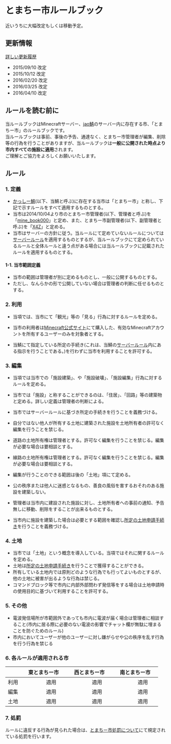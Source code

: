 # とまちー市ルールブック

近いうちに大幅改定もしくは移動予定。

## 更新情報
[詳しい更新履歴](https://github.com/book000/Tomachi_country/commits/master/policy.md)
- 2015/09/10 改定
- 2015/10/12 改定
- 2016/02/20 改定
- 2016/03/25 改定
- 2016/04/10 改定

## ルールを読む前に
当ルールブックはMinecraftサーバー、[jao鯖](https://jaoafa.xyz/)のサーバー内に存在する市、「とまちー市」のルールブックです。  
当ルールブックは事前、事後の予告、通達なく、とまちー市管理者が編集、削除等の行為を行うことがありますが、当ルールブックは**一般に公開された時点より市内すべての施設に適用**されます。  
ご理解とご協力をよろしくお願いいたします。

## ルール
### 1. 定義
- [かっしー鯖](http://www60.atwiki.jp/kassimine/)(以下、当鯖と呼ぶ)に存在する当市は「とまちー市」と称し、下記で示すルールをすべて適用するものとする。
- 当市は2014/10/04より市のとまちー市管理者(以下、管理者と呼ぶ)を「[mine_book000](https://ja.namemc.com/s?32ff7cdc-a1b4-450a-aa7e-6af75fe8c37c)」と定め、また、とまちー市副管理者(以下、副管理者と呼ぶ)を「[X4Z](https://ja.namemc.com/s?5799296a-d1ec-4252-93bd-440bb9caa65c)」と定める。
- 当市はサーバーの方針に従う。当ルールにて定めていないルールについては[サーバールール](http://www60.atwiki.jp/kassimine/pages/15.html)を適用するものとするが、当ルールブックにて定められているルールと全体ルールと違う点がある場合には当ルールブックに記載されたルールを適用するものとする。

#### 1-1. 当市範囲定義
- 当市の範囲は管理者が別に定めるものとし、一般に公開するものとする。
- ただし、なんらかの形で公開していない場合は管理者の判断に任せるものとする。

### 2. 利用
- 当項では、当市にて「観光」等の「見る」行為に対するルールを定める。

- 当市の利用者は[Minecraft公式サイト](http://minecraft.net/)にて購入した、有効なMinecraftアカウントを所有するユーザーのみを対象者とする。
- 当鯖にて指定している所定の手続き(これは、当鯖の[サーバールール](http://www60.atwiki.jp/kassimine/pages/15.html)内にある指示を行うことである。)を行わずに当市を利用することを許可する。

### 3. 編集
- 当項では当市での「施設建築」、や「施設破壊」、「施設編集」行為に対するルールを定める。
- 当市では「施設」と称することができるのは、「住居」、「回路」等の建築物と定める。詳しい定義は管理者の判断による。

- 当市ではサーバールールに基づき所定の手続きを行うことを義務づける。
- 自分ではない他人が所有する土地に建築された施設を土地所有者の許可なく編集を行うことを禁じる。
- 道路の土地所有権は管理者とする。許可なく編集を行うことを禁じる。編集が必要な場合は要相談とする。
- 線路の土地所有権は管理者とする。許可なく編集を行うことを禁じる。編集が必要な場合は要相談とする。
- 編集が行うことのできる範囲は後の「土地」項にて定める。
- 公の秩序または他人に迷惑となるもの、善良の風俗を害するおそれのある施設を建築しない。
- 管理者は当市内に建設された施設に対し、土地所有者への事前の通知、予告無しに移動、削除をすることが出来るものとする。
- 当市内に施設を建築した場合は必要とする範囲を確認し[所定の土地申請手続き](http://www60.atwiki.jp/kassimine/pages/38.html#id_1d5579a9)を行うことを義務づける。

### 4. 土地
- 当市では「土地」という概念を導入している。当項ではそれに関するルールを定める。
- 土地は[所定の土地申請手続き](http://www60.atwiki.jp/kassimine/pages/38.html#id_1d5579a9)を行うことで獲得することができる。
- 所有している土地内では原則どのような行為でも行ってよいものとするが、他の土地に被害が出るような行為は禁じる。
- コマンドブロック等で市内に内部外部問わず発信等をする場合は土地申請時の使用目的に基づいて利用することを許可する。

### 5. その他
- 電波発信場所が市範囲外であっても市内に電波が届く場合は管理者に相談すること(市内に居る際に必要のない電波の影響でチャット欄が無駄に埋まることを防ぐためのルール)
- 市内においてユーザーが他のユーザーに対し嫌がらせや公の秩序を乱す行為を行う行為を禁じる

### 6. 各ルールが適用される市
|　　| 東とまちー市    | 西とまちー市    | 南とまちー市    |
|:--:|:---------------:|:---------------:|:---------------:|
|利用|　　　適用　　　 |　　　適用　　　 |　　　適用　　　 |
|編集|　　　適用　　　 |　　　適用　　　 |　　　適用　　　 |
|土地|　　　適用　　　 |　　　適用　　　 |　　　適用　　　 |

### 7. 処罰
ルールに違反する行為が見られた場合は、[とまちー市処罰について](https://github.com/book000/Tomachi_country/blob/master/%E5%87%A6%E7%BD%B0%E3%81%AB%E3%81%A4%E3%81%84%E3%81%A6.txt)にて規定されている処罰を行います。
